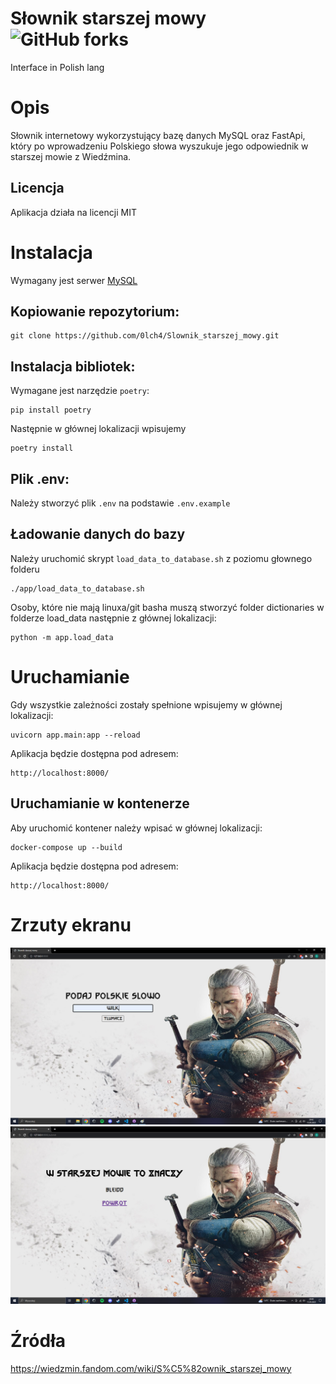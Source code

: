 # Słownik starszej mowy ![GitHub forks](https://img.shields.io/badge/Version-1.0.0-red)

Interface in Polish lang

# Opis

Słownik internetowy wykorzystujący bazę danych MySQL oraz FastApi, który po wprowadzeniu Polskiego słowa wyszukuje jego odpowiednik w starszej mowie z Wiedźmina.

## Licencja

Aplikacja działa na licencji MIT

# Instalacja

Wymagany jest serwer [MySQL](https://dev.mysql.com/downloads/mysql/)

## Kopiowanie repozytorium:

```
git clone https://github.com/0lch4/Slownik_starszej_mowy.git
```

## Instalacja bibliotek:

Wymagane jest narzędzie `poetry`:

```
pip install poetry
```

Następnie w głównej lokalizacji wpisujemy

```
poetry install
```

## Plik .env:

Należy stworzyć plik `.env` na podstawie `.env.example`

## Ładowanie danych do bazy

Należy uruchomić skrypt `load_data_to_database.sh` z poziomu głownego folderu
```
./app/load_data_to_database.sh
```

Osoby, które nie mają linuxa/git basha muszą stworzyć folder dictionaries w folderze load_data następnie z głównej lokalizacji:

```
python -m app.load_data
```

# Uruchamianie

Gdy wszystkie zależności zostały spełnione wpisujemy w głównej lokalizacji:

```
uvicorn app.main:app --reload
```

Aplikacja będzie dostępna pod adresem:

```
http://localhost:8000/
```

## Uruchamianie w kontenerze

Aby uruchomić kontener należy wpisać w głównej lokalizacji:

```
docker-compose up --build
```

Aplikacja będzie dostępna pod adresem:

```
http://localhost:8000/
```

# Zrzuty ekranu

![screen1](screenshots/screen1.png)
![screen2](screenshots/screen2.png)

# Źródła

https://wiedzmin.fandom.com/wiki/S%C5%82ownik_starszej_mowy

